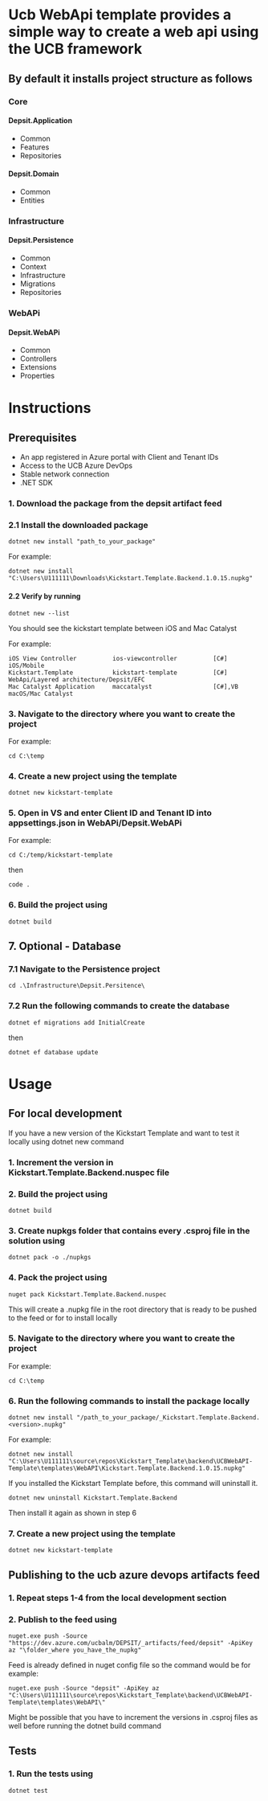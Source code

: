 # Ucb WebApi template provides a simple way to create a web api using the UCB framework

## By default it installs project structure as follows

### Core
#### Depsit.Application
- Common
- Features
- Repositories

#### Depsit.Domain 
- Common
- Entities

### Infrastructure
#### Depsit.Persistence
- Common
- Context
- Infrastructure
- Migrations
- Repositories

### WebAPi
#### Depsit.WebAPi
- Common
- Controllers
- Extensions
- Properties

# Instructions

## Prerequisites

- An app registered in Azure portal with Client and Tenant IDs
- Access to the UCB Azure DevOps
- Stable network connection
- .NET SDK

### 1. Download the package from the depsit artifact feed

### 2.1 Install the downloaded package 
	
	dotnet new install "path_to_your_package"

For example:

	dotnet new install "C:\Users\U111111\Downloads\Kickstart.Template.Backend.1.0.15.nupkg"


#### 2.2 Verify by running

    dotnet new --list

You should see the kickstart template between iOS and Mac Catalyst

For example:

```
iOS View Controller          ios-viewcontroller          [C#]        iOS/Mobile                                                                    
Kickstart.Template           kickstart-template          [C#]        WebApi/Layered architecture/Depsit/EFC                                        
Mac Catalyst Application     maccatalyst                 [C#],VB     macOS/Mac Catalyst
```

### 3. Navigate to the directory where you want to create the project
For example: 

	cd C:\temp

### 4. Create a new project using the template

	dotnet new kickstart-template

### 5. Open in VS and enter Client ID and Tenant ID into appsettings.json in WebAPi/Depsit.WebAPi
For example:

	cd C:/temp/kickstart-template
then

	code . 

### 6. Build the project using

	dotnet build

## 7. Optional - Database

### 7.1 Navigate to the Persistence project 

	cd .\Infrastructure\Depsit.Persitence\

### 7.2 Run the following commands to create the database

	dotnet ef migrations add InitialCreate

then 

	dotnet ef database update

# Usage

## For local development

If you have a new version of the Kickstart Template and want to test it locally using dotnet new command

### 1. Increment the version in Kickstart.Template.Backend.nuspec file

### 2. Build the project using

	dotnet build 

### 3. Create nupkgs folder that contains every .csproj file in the solution using

	dotnet pack -o ./nupkgs

### 4. Pack the project using 

	nuget pack Kickstart.Template.Backend.nuspec

This will create a .nupkg file in the root directory that is ready to be pushed to the feed or for to install locally

### 5. Navigate to the directory where you want to create the project
For example: 

	cd C:\temp

### 6. Run the following commands to install the package locally

	dotnet new install "/path_to_your_package/_Kickstart.Template.Backend.<version>.nupkg"  
	
For example:

	dotnet new install "C:\Users\U111111\source\repos\Kickstart_Template\backend\UCBWebAPI-Template\templates\WebAPI\Kickstart.Template.Backend.1.0.15.nupkg"  

If you installed the Kickstart Template before, this command will uninstall it. 

	dotnet new uninstall Kickstart.Template.Backend  

Then install it again as shown in step 6

### 7. Create a new project using the template

	dotnet new kickstart-template
	
## Publishing to the ucb azure devops artifacts feed

### 1. Repeat steps 1-4 from the local development section

### 2. Publish to the feed using 

	nuget.exe push -Source "https://dev.azure.com/ucbalm/DEPSIT/_artifacts/feed/depsit" -ApiKey az "\folder_where you_have_the_nupkg"

Feed is already defined in nuget config file so the command would be for example: 

	nuget.exe push -Source "depsit" -ApiKey az "C:\Users\U111111\source\repos\Kickstart_Template\backend\UCBWebAPI-Template\templates\WebAPI\"

Might be possible that you have to increment the versions in .csproj files as well before running the dotnet build command

## Tests 

### 1. Run the tests using

	dotnet test	